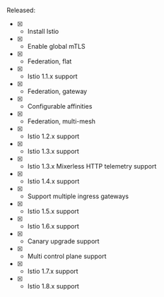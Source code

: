 Released:

- [x] - Install Istio
- [x] - Enable global mTLS
- [x] - Federation, flat
- [x] - Istio 1.1.x support
- [x] - Federation, gateway
- [x] - Configurable affinities
- [x] - Federation, multi-mesh
- [x] - Istio 1.2.x support
- [x] - Istio 1.3.x support
- [x] - Istio 1.3.x Mixerless HTTP telemetry support
- [x] - Istio 1.4.x support
- [x] - Support multiple ingress gateways
- [x] - Istio 1.5.x support
- [x] - Istio 1.6.x support
- [x] - Canary upgrade support
- [x] - Multi control plane support
- [x] - Istio 1.7.x support
- [x] - Istio 1.8.x support
